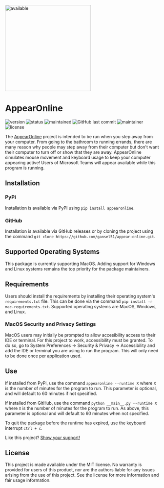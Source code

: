 <img width="281" alt="available" src="https://user-images.githubusercontent.com/59709552/121570145-96d76f80-c9ef-11eb-8e09-76e0983f7af8.png">

# AppearOnline
![version](https://img.shields.io/pypi/v/AppearOnline)
![status](https://img.shields.io/pypi/status/appearonline?label=Development%20Status)
![maintained](https://img.shields.io/maintenance/yes/2021)
![GitHub last commit](https://img.shields.io/github/last-commit/gansel51/appear-online)
![maintainer](https://img.shields.io/badge/Maintainer-gansel51-informational)
![license](https://img.shields.io/pypi/l/appearonline)

The [AppearOnline](https://pypi.org/project/appearonline/) project is intended to be run when you step away from your computer. From going to the bathroom to running errands, there are many reason why people may step away from their computer but don't want their computer to turn off or show that they are away. AppearOnline simulates mouse movement and keyboard usage to keep your computer appearing active! Users of Microsoft Teams will appear available while this program is running.

## Installation

### PyPi

Installation is available via PyPI using `pip install appearonline`.

### GitHub

Installation is available via GitHub releases or by cloning the project using the command `git clone https://github.com/gansel51/appear-online.git`.

## Supported Operating Systems

This package is currently supporting MacOS. Adding support for Windows and Linux systems remains the top priority for the package maintainers.

## Requirements

Users should install the requirements by installing their operating system's `requirements.txt` file. This can be done via the command `pip install -r mac-requirements.txt`. Supported operating systems are MacOS, Windows, and Linux.

### MacOS Security and Privacy Settings

MacOS users may initially be prompted to allow accesibility access to their IDE or terminal. For this project to work, accessibility must be granted. To do so, go to System Preferences -> Security & Privacy -> Accessibility and add the IDE or terminal you are using to run the program. This will only need to be done once per application used.

## Use

If installed from PyPi, use the command `appearonline --runtime X` where `X` is the number of minutes for the program to run. This parameter is optional, and will default to 60 minutes if not specified.

If installed from GitHub, use the command `python __main__.py --runtime X` where `X` is the number of minutes for the program to run. As above, this parameter is optional and will default to 60 minutes when not specified.

To quit the package before the runtime has expired, use the keyboard interrupt `ctrl + c`.

Like this project? [Show your support!](https://www.buymeacoffee.com/gansel51)
## License

This project is made available under the MIT license. No warranty is provided for users of this product, nor are the authors liable for any issues arising from the use of this project. See the license for more information and fair usage information.
